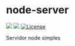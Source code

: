 # node-server

[<img src="https://api.travis-ci.org/caiocampos/node-server.svg?branch=master">](https://travis-ci.org/caiocampos/node-server)
![](https://img.shields.io/david/caiocampos/node-server.svg)
[![License](https://img.shields.io/github/license/caiocampos/node-server.svg)](LICENSE)


Servidor node simples
